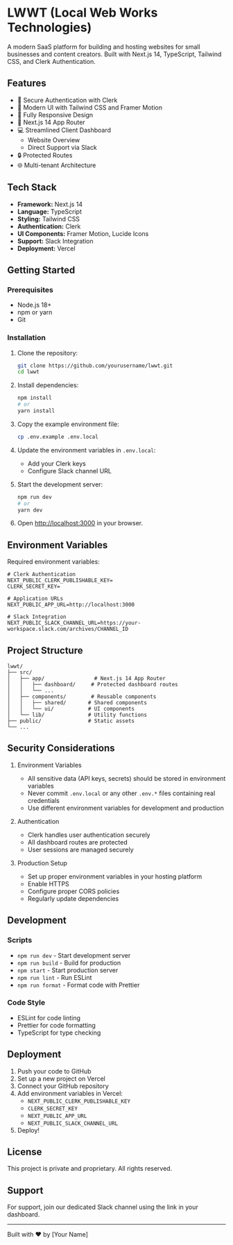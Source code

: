 # LWWT (Local Web Works Technologies)

A modern SaaS platform for building and hosting websites for small businesses and content creators. Built with Next.js 14, TypeScript, Tailwind CSS, and Clerk Authentication.

## Features

- 🔐 Secure Authentication with Clerk
- 🎨 Modern UI with Tailwind CSS and Framer Motion
- 📱 Fully Responsive Design
- 🚀 Next.js 14 App Router
- 💻 Streamlined Client Dashboard
  - Website Overview
  - Direct Support via Slack
- 🔒 Protected Routes
- 🌐 Multi-tenant Architecture

## Tech Stack

- **Framework:** Next.js 14
- **Language:** TypeScript
- **Styling:** Tailwind CSS
- **Authentication:** Clerk
- **UI Components:** Framer Motion, Lucide Icons
- **Support:** Slack Integration
- **Deployment:** Vercel

## Getting Started

### Prerequisites

- Node.js 18+ 
- npm or yarn
- Git

### Installation

1. Clone the repository:
   ```bash
   git clone https://github.com/yourusername/lwwt.git
   cd lwwt
   ```

2. Install dependencies:
   ```bash
   npm install
   # or
   yarn install
   ```

3. Copy the example environment file:
   ```bash
   cp .env.example .env.local
   ```

4. Update the environment variables in `.env.local`:
   - Add your Clerk keys
   - Configure Slack channel URL

5. Start the development server:
   ```bash
   npm run dev
   # or
   yarn dev
   ```

6. Open [http://localhost:3000](http://localhost:3000) in your browser.

## Environment Variables

Required environment variables:

```plaintext
# Clerk Authentication
NEXT_PUBLIC_CLERK_PUBLISHABLE_KEY=
CLERK_SECRET_KEY=

# Application URLs
NEXT_PUBLIC_APP_URL=http://localhost:3000

# Slack Integration
NEXT_PUBLIC_SLACK_CHANNEL_URL=https://your-workspace.slack.com/archives/CHANNEL_ID
```

## Project Structure

```
lwwt/
├── src/
│   ├── app/                # Next.js 14 App Router
│   │   ├── dashboard/     # Protected dashboard routes
│   │   └── ...
│   ├── components/        # Reusable components
│   │   ├── shared/       # Shared components
│   │   └── ui/           # UI components
│   └── lib/              # Utility functions
├── public/               # Static assets
└── ...
```

## Security Considerations

1. Environment Variables
   - All sensitive data (API keys, secrets) should be stored in environment variables
   - Never commit `.env.local` or any other `.env.*` files containing real credentials
   - Use different environment variables for development and production

2. Authentication
   - Clerk handles user authentication securely
   - All dashboard routes are protected
   - User sessions are managed securely

3. Production Setup
   - Set up proper environment variables in your hosting platform
   - Enable HTTPS
   - Configure proper CORS policies
   - Regularly update dependencies

## Development

### Scripts

- `npm run dev` - Start development server
- `npm run build` - Build for production
- `npm start` - Start production server
- `npm run lint` - Run ESLint
- `npm run format` - Format code with Prettier

### Code Style

- ESLint for code linting
- Prettier for code formatting
- TypeScript for type checking

## Deployment

1. Push your code to GitHub
2. Set up a new project on Vercel
3. Connect your GitHub repository
4. Add environment variables in Vercel:
   - `NEXT_PUBLIC_CLERK_PUBLISHABLE_KEY`
   - `CLERK_SECRET_KEY`
   - `NEXT_PUBLIC_APP_URL`
   - `NEXT_PUBLIC_SLACK_CHANNEL_URL`
5. Deploy!

## License

This project is private and proprietary. All rights reserved.

## Support

For support, join our dedicated Slack channel using the link in your dashboard.

---

Built with ❤️ by [Your Name]
